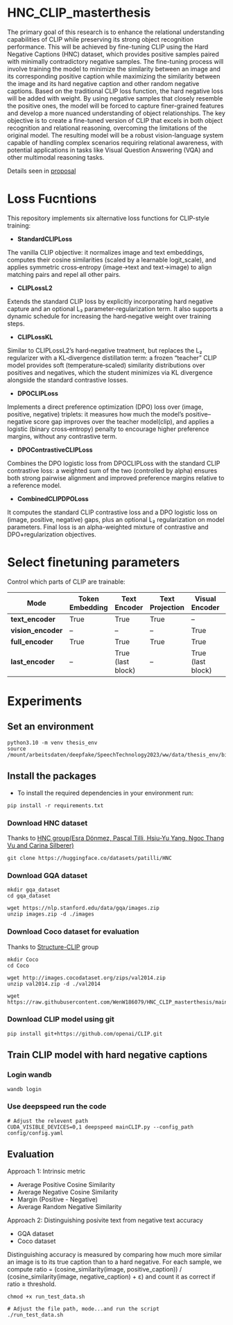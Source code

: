 # HNC_CLIP_masterthesis
The primary goal of this research is to enhance the relational understanding capabilities of CLIP while preserving its strong object recognition performance. This will be achieved by fine-tuning CLIP using the Hard Negative Captions (HNC) dataset, which provides positive samples paired with minimally contradictory negative samples. The fine-tuning process will involve training the model to minimize the similarity between an image and its corresponding positive caption while maximizing the similarity between the image and its hard negative caption and other random negative captions. Based on the traditional CLIP loss function, the hard negative loss will be added with weight. By using negative samples that closely resemble the positive ones, the model will be forced to capture finer-grained features and develop a more nuanced understanding of object relationships. The key objective is to create a fine-tuned version of CLIP that excels in both object recognition and relational reasoning, overcoming the limitations of the original model. The resulting model will be a robust vision-language system capable of handling complex scenarios requiring relational awareness, with potential applications in tasks like Visual Question Answering (VQA) and other multimodal reasoning tasks. 

Details seen in [proposal](Proposal.pdf)

# Loss Fucntions
This repository implements six alternative loss functions for CLIP-style training:

- **StandardCLIPLoss**  
  
The vanilla CLIP objective: it normalizes image and text embeddings, computes their cosine similarities (scaled by a learnable logit_scale), and applies symmetric cross‐entropy (image→text and text→image) to align matching pairs and repel all other pairs.

- **CLIPLossL2**  
  
Extends the standard CLIP loss by explicitly incorporating hard negative capture and an optional L₂ parameter‐regularization term. It also supports a dynamic schedule for increasing the hard‐negative weight over training steps.
  
- **CLIPLossKL**  
  
Similar to CLIPLossL2’s hard‐negative treatment, but replaces the L₂ regularizer with a KL‐divergence distillation term: a frozen “teacher” CLIP model provides soft (temperature‐scaled) similarity distributions over positives and negatives, which the student minimizes via KL divergence alongside the standard contrastive losses.

- **DPOCLIPLoss**  
  
Implements a direct preference optimization (DPO) loss over (image, positive, negative) triplets: it measures how much the model’s positive–negative score gap improves over the teacher model(clip), and applies a logistic (binary cross‐entropy) penalty to encourage higher preference margins, without any contrastive term.

- **DPOContrastiveCLIPLoss**  
  
Combines the DPO logistic loss from DPOCLIPLoss with the standard CLIP contrastive loss: a weighted sum of the two (controlled by alpha) ensures both strong pairwise alignment and improved preference margins relative to a reference model.

- **CombinedCLIPDPOLoss**  
  
It computes the standard CLIP contrastive loss and a DPO logistic loss on (image, positive, negative) gaps, plus an optional L₂ regularization on model parameters. Final loss is an alpha-weighted mixture of contrastive and DPO+regularization objectives.

# Select finetuning parameters
Control which parts of CLIP are trainable:

| Mode                   | Token Embedding | Text Encoder    | Text Projection | Visual Encoder   | Vision Projection |
|------------------------|-----------------|-----------------|-----------------|------------------|-------------------|
| **text_encoder**       | True            | True            | True            | –                | -                 |
| **vision_encoder**     | –               | –               | –               | True             | True              |
| **full_encoder**       | True            | True            | True            | True             | True              |
| **last_encoder**       | –               | True (last block)| –              | True (last block)| –                 |


# Experiments

## Set an environment
```
python3.10 -m venv thesis_env
source /mount/arbeitsdaten/deepfake/SpeechTechnology2023/ww/data/thesis_env/bin/activate 
```

## Install the packages
- To install the required dependencies in your environment run: 
```
pip install -r requirements.txt
```

### Download HNC dataset
Thanks to [HNC group(Esra Dönmez, Pascal Tilli, Hsiu-Yu Yang, Ngoc Thang Vu and Carina Silberer)](https://github.com/DigitalPhonetics/hard-negative-captions)
```
git clone https://huggingface.co/datasets/patilli/HNC
```

### Download GQA dataset
```
mkdir gqa_dataset
cd gqa_dataset

wget https://nlp.stanford.edu/data/gqa/images.zip
unzip images.zip -d ./images
```

### Download Coco dataset for evaluation
Thanks to [Structure-CLIP](https://github.com/zjukg/Structure-CLIP?tab=readme-ov-file) group
```
mkdir Coco
cd Coco

wget http://images.cocodataset.org/zips/val2014.zip
unzip val2014.zip -d ./val2014

wget https://raw.githubusercontent.com/WenW186079/HNC_CLIP_masterthesis/main/dataset/test_coco_aug_withneg.json
```

### Download CLIP model using git
```
pip install git+https://github.com/openai/CLIP.git
```

## Train CLIP model with hard negative captions
### Login wandb
```
wandb login 
```

### Use deepspeed run the code
```
# Adjust the relevent path
CUDA_VISIBLE_DEVICES=0,1 deepspeed mainCLIP.py --config_path config/config.yaml
```

## Evaluation
Approach 1: Intrinsic metric
- Average Positive Cosine Similarity
- Average Negative Cosine Similarity
- Margin (Positive - Negative)
- Average Random Negative Similarity

Approach 2: Distinguishing posivite text from negative text accuracy
- GQA dataset
- Coco dataset

Distinguishing accuracy is measured by comparing how much more similar an image is to its true caption than to a hard negative. For each sample, we compute
ratio = (cosine_similarity(image, positive_caption)) / (cosine_similarity(image, negative_caption) + ε) and count it as correct if ratio ≥ threshold.

```
chmod +x run_test_data.sh

# Adjust the file path, mode...and run the script
./run_test_data.sh
```
